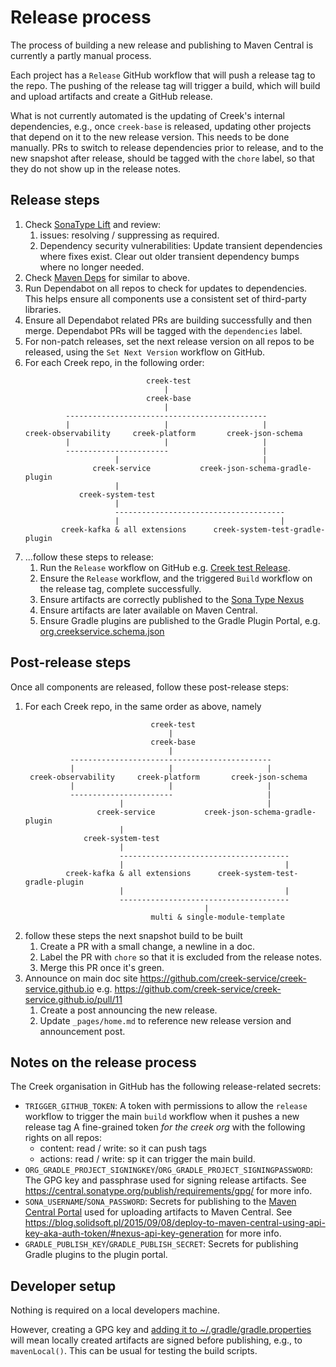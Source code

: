 # Release process

The process of building a new release and publishing to Maven Central is currently a partly manual process.

Each project has a `Release` GitHub workflow that will push a release tag to the repo.
The pushing of the release tag will trigger a build, which will build and upload artifacts and create a GitHub release.

What is not currently automated is the updating of Creek's internal dependencies, e.g., once `creek-base` is released,
updating other projects that depend on it to the new release version. This needs to be done manually.
PRs to switch to release dependencies prior to release, and to the new snapshot after release,
should be tagged with the `chore` label, so that they do not show up in the release notes.

## Release steps

1. Check [SonaType Lift](https://lift.sonatype.com/results/github.com/creek-service) and review:
   1. issues: resolving / suppressing as required.
   2. Dependency security vulnerabilities: Update transient dependencies where fixes exist.
      Clear out older transient dependency bumps where no longer needed.
2. Check [Maven Deps](https://deps.dev/search?q=org.creekservice&system=maven&kind=PACKAGE) for similar to above.
3. Run Dependabot on all repos to check for updates to dependencies.
   This helps ensure all components use a consistent set of third-party libraries.
4. Ensure all Dependabot related PRs are building successfully and then merge.
   Dependabot PRs will be tagged with the `dependencies` label.
5. For non-patch releases, set the next release version on all repos to be released, using the `Set Next Version`
   workflow on GitHub.
6. For each Creek repo, in the following order:
    ```
                               creek-test
                                   |
                               creek-base
                                   |
             ---------------------------------------------
             |                     |                     |
    creek-observability     creek-platform       creek-json-schema
             |                     |                     |
             -----------------------                     |
                        |                                |
                   creek-service           creek-json-schema-gradle-plugin
                        |
                creek-system-test
                        |
                        --------------------------------------
                        |                                    |
            creek-kafka & all extensions      creek-system-test-gradle-plugin
    ```
7. ...follow these steps to release:
    1. Run the `Release` workflow on GitHub e.g. [Creek test Release](https://github.com/creek-service/creek-test/actions/workflows/release.yml).
    2. Ensure the `Release` workflow, and the triggered `Build` workflow on the release tag, complete successfully.
    3. Ensure artifacts are correctly published to the [Sona Type Nexus](https://central.sonatype.com/search?q=org.creekservice)
    4. Ensure artifacts are later available on Maven Central.
    5. Ensure Gradle plugins are published to the Gradle Plugin Portal, e.g. [org.creekservice.schema.json](https://plugins.gradle.org/plugin/org.creekservice.schema.json)

## Post-release steps

Once all components are released, follow these post-release steps:

1. For each Creek repo, in the same order as above, namely
   ```
                               creek-test
                                   |
                               creek-base
                                   |
             ---------------------------------------------
             |                     |                     |
    creek-observability     creek-platform       creek-json-schema
             |                     |                     |
             -----------------------                     |
                        |                                |
                   creek-service           creek-json-schema-gradle-plugin
                        |
                creek-system-test
                        |
                        --------------------------------------
                        |                                    |
            creek-kafka & all extensions      creek-system-test-gradle-plugin
                        |                                    |
                        --------------------------------------
                                           |
                               multi & single-module-template     
    ```
2. follow these steps the next snapshot build to be built
    1. Create a PR with a small change, a newline in a doc.
    2. Label the PR with `chore` so that it is excluded from the release notes.
    3. Merge this PR once it's green.
3. Announce on main doc site https://github.com/creek-service/creek-service.github.io
   e.g. https://github.com/creek-service/creek-service.github.io/pull/11
   1. Create a post announcing the new release.
   2. Update `_pages/home.md` to reference new release version and announcement post.

## Notes on the release process

The Creek organisation in GitHub has the following release-related secrets:
- `TRIGGER_GITHUB_TOKEN`: A token with permissions to allow the `release` workflow to trigger the main `build` workflow when it pushes a new release tag
  A fine-grained token _for the creek org_ with the following rights on all repos:
  - content: read / write: so it can push tags
  - actions: read / write: sp it can trigger the main build.
- `ORG_GRADLE_PROJECT_SIGNINGKEY`/`ORG_GRADLE_PROJECT_SIGNINGPASSWORD`: The GPG key and passphrase used for signing release artifacts.
  See https://central.sonatype.org/publish/requirements/gpg/ for more info.
- `SONA_USERNAME`/`SONA_PASSWORD`: Secrets for publishing to the [Maven Central Portal](https://central.sonatype.org/pages/ossrh-eol/) used for uploading artifacts to Maven Central.
  See https://blog.solidsoft.pl/2015/09/08/deploy-to-maven-central-using-api-key-aka-auth-token/#nexus-api-key-generation for more info.
- `GRADLE_PUBLISH_KEY`/`GRADLE_PUBLISH_SECRET`: Secrets for publishing Gradle plugins to the plugin portal.

## Developer setup

Nothing is required on a local developers machine.

However, creating a GPG key and [adding it to ~/.gradle/gradle.properties](https://central.sonatype.org/publish/publish-gradle/#credentials)
will mean locally created artifacts are signed before publishing, e.g., to `mavenLocal()`.
This can be usual for testing the build scripts.
